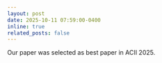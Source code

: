 ```yaml
---
layout: post
date: 2025-10-11 07:59:00-0400
inline: true
related_posts: false
---
```


Our paper was selected as best paper in ACII 2025. 
